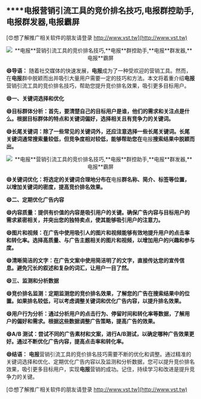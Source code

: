 ## ****电报**营销引流工具的竞价排名技巧,**电报**群控助手,**电报**群发器,**电报**霸屏**

[😍想了解推广相关软件的朋友请登录 http://www.vst.tw](http://www.vst.tw)

 <center><img src="https://vst.tw/MP4/tuiguang/png/7.png" alt="**电报**营销引流工具的竞价排名技巧,**电报**群控助手,**电报**群发器,**电报**霸屏"></center>

**😄导语：**
随着社交媒体的快速发展，**电报**成为了一种受欢迎的营销工具。然而，在**电报**群中脱颖而出并吸引大量用户需要一定的技巧和方法。本文将着重介绍**电报**营销引流工具的竞价排名技巧，帮助您提升竞价排名效果，吸引更多目标用户。

**😄一、关键词选择和优化**

**😄目标群体分析：首先，要清楚自己的目标用户是谁，他们的需求和关注点是什么。根据目标群体的特点和关键词偏好，选择相关且有竞争力的关键词。**

**😄长尾关键词：除了一些常见的关键词外，还应注意选择一些长尾关键词。长尾关键词通常搜索量较低，但竞争度相对较低，能够帮助您在**电报**搜索结果中脱颖而出。**

 <center><img src="https://vst.tw/MP4/tuiguang/png/2.png" alt="**电报**营销引流工具的竞价排名技巧,**电报**群控助手,**电报**群发器,**电报**霸屏"></center>

**😄关键词优化：将选定的关键词合理地分布在**电报**群名称、简介、标签等位置，以增加关键词的密度，提高竞价排名效果。**

**😄二、定期优化广告内容**

**😄内容质量：提供有价值的内容是吸引用户的关键。确保广告内容与目标用户的需求紧密相关，并突出您的独特卖点，使其能够吸引用户的注意力。**

**😄图片和视频：在广告中使用吸引人的图片和视频能够有效地提升用户的点击率和转化率。选择高质量、与广告主题相关的图片和视频，以增加用户的兴趣和参与度。**

**😄清晰简洁的文字：在广告文案中使用简洁明了的文字，直接传达您的宣传信息。避免冗长的叙述和复杂的词汇，让用户一目了然。**

**😄三、监测和分析数据**

**😄竞价排名监测：定期监测您的竞价排名效果，了解您的广告在搜索结果中的位置。如果排名较低，可以考虑调整关键词和优化广告内容，以提升排名效果。**

**😄用户行为分析：通过分析用户的点击行为、停留时间和转化率等数据，了解用户的偏好和需求。根据这些数据调整广告策略，提高广告的效果。**

**😄A/B 测试：尝试不同的广告素材和文案，进行A/B测试，以确定哪种广告效果更好。通过不断优化广告内容，提高点击率和转化率。**

**😄结语：**
**电报**营销引流工具的竞价排名技巧需要不断的优化和调整。通过精准的关键词选择和优化、定期优化广告内容以及监测和分析数据，您可以提升竞价排名效果，吸引更多目标用户，实现**电报**营销的成功。记住，持续学习和改进是提升竞争力的关键。

[😍想了解推广相关软件的朋友请登录 http://www.vst.tw](http://www.vst.tw)



